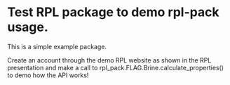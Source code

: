 # Test RPL package to demo rpl-pack usage.

This is a simple example package.

Create an account through the demo RPL website as shown in the
RPL presentation and make a call to rpl_pack.FLAG.Brine.calculate_properties()
to demo how the API works!